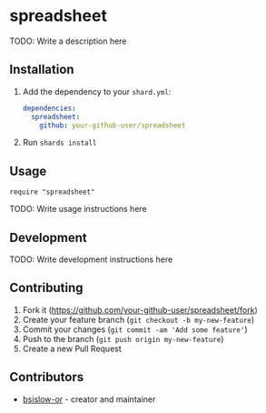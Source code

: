 # spreadsheet

TODO: Write a description here

## Installation

1. Add the dependency to your `shard.yml`:

   ```yaml
   dependencies:
     spreadsheet:
       github: your-github-user/spreadsheet
   ```

2. Run `shards install`

## Usage

```crystal
require "spreadsheet"
```

TODO: Write usage instructions here

## Development

TODO: Write development instructions here

## Contributing

1. Fork it (<https://github.com/your-github-user/spreadsheet/fork>)
2. Create your feature branch (`git checkout -b my-new-feature`)
3. Commit your changes (`git commit -am 'Add some feature'`)
4. Push to the branch (`git push origin my-new-feature`)
5. Create a new Pull Request

## Contributors

- [bsislow-or](https://github.com/your-github-user) - creator and maintainer
